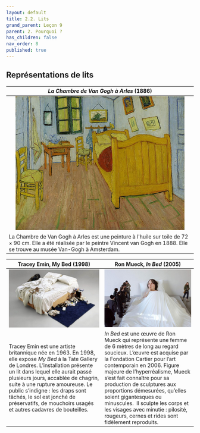```yaml
---
layout: default
title: 2.2. Lits
grand_parent: Leçon 9
parent: 2. Pourquoi ?
has_children: false
nav_order: 8
published: true
---
```

## Représentations de lits

| _La Chambre de Van Gogh à Arles_ (1886)   | 
|------------------ |
| <center><a href="../../assets/img/art/vangogh - chambre.jpeg" target="_blank"><img src="../../assets/img/art/vangogh - chambre.jpeg" style="zoom:60%;" /></a></center>  |
| La Chambre de Van Gogh à Arles est une peinture à l'huile sur toile de 72 × 90 cm. Elle a été réalisée par le peintre Vincent van Gogh en 1888. Elle se trouve au musée Van-Gogh à Amsterdam. |

| Tracey Emin, My Bed (1998) | Ron Mueck, *In Bed* (2005)   |
| ---------------------- | ------------------ | 
| <a href="../../assets/img/art/emin-bed.jpeg" target="_blank"><img src="../../assets/img/art/emin-bed.jpeg" style="zoom:120%;" />  | <a href="../../assets/img/art/mueck-inbed.jpeg" target="_blank"><img src="../../assets/img/art/mueck-inbed.jpeg" style="zoom:80%;" />  |
|  Tracey Emin est une artiste britannique née en 1963. En 1998, elle expose _My Bed_ à la Tate Gallery de Londres. L’installation présente un lit dans lequel elle aurait passé plusieurs jours, accablée de chagrin, suite à une rupture amoureuse. Le public s’indigne : les draps sont tâchés, le sol est jonché de préservatifs, de mouchoirs usagés et autres cadavres de bouteilles. | _In Bed_ est une œuvre de Ron Mueck qui représente une femme de 6 mètres de long au regard soucieux. L’œuvre est acquise par la Fondation Cartier pour l’art contemporain en 2006. Figure majeure de l’hyperréalisme, Mueck s’est fait connaître pour sa production de sculptures aux proportions démesurées, qu’elles soient gigantesques ou minuscules.  Il sculpte les corps et les visages avec minutie : pilosité, rougeurs, cernes et rides sont fidèlement reproduits. |

